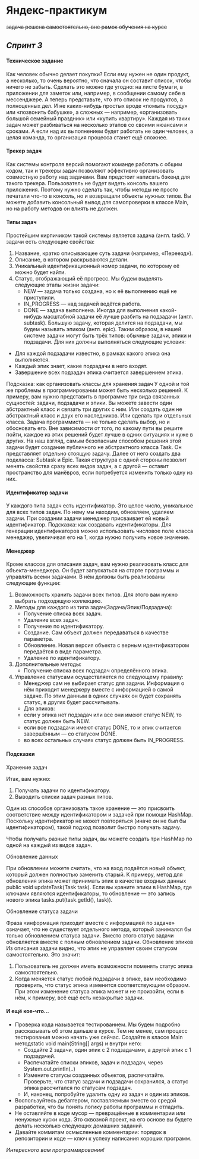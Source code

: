 # **Яндекс-практикум**
~~задача решена самостоятельно, вне рамок обучения на курсе~~

## *Спринт 3*

#### Техническое задание

Как человек обычно делает покупки? Если ему нужен не один продукт, а несколько, то очень вероятно, что сначала он составит список, чтобы ничего не забыть. Сделать это можно где угодно: на листе бумаги, в приложении для заметок или, например, в сообщении самому себе в мессенджере. 
А теперь представьте, что это список не продуктов, а полноценных дел. И не каких-нибудь простых вроде «помыть посуду» или «позвонить бабушке», а сложных — например, «организовать большой семейный праздник» или «купить квартиру». Каждая из таких задач может разбиваться на несколько этапов со своими нюансами и сроками. А если над их выполнением будет работать не один человек, а целая команда, то организация процесса станет ещё сложнее.

#### Трекер задач

Как системы контроля версий помогают команде работать с общим кодом, так и трекеры задач позволяют эффективно организовать совместную работу над задачами. Вам предстоит написать бэкенд для такого трекера.
Пользователь не будет видеть консоль вашего приложения. Поэтому нужно сделать так, чтобы методы не просто печатали что-то в консоль, но и возвращали объекты нужных типов.
Вы можете добавить консольный вывод для самопроверки в класcе Main, но на работу методов он влиять не должен.

#### Типы задач

Простейшим кирпичиком такой системы является задача (англ. task). У задачи есть следующие свойства:
1. Название, кратко описывающее суть задачи (например, «Переезд»).
1. Описание, в котором раскрываются детали.
1. Уникальный идентификационный номер задачи, по которому её можно будет найти.
1. Статус, отображающий её прогресс. Мы будем выделять следующие этапы жизни задачи:  
    + NEW — задача только создана, но к её выполнению ещё не приступили.
    + IN_PROGRESS — над задачей ведётся работа.
    + DONE — задача выполнена.
Иногда для выполнения какой-нибудь масштабной задачи её лучше разбить на подзадачи (англ. subtask). Большую задачу, которая делится на подзадачи, мы будем называть эпиком (англ. epic). 
Таким образом, в нашей системе задачи могут быть трёх типов: обычные задачи, эпики и подзадачи. Для них должны выполняться следующие условия:
* Для каждой подзадачи известно, в рамках какого эпика она выполняется.
* Каждый эпик знает, какие подзадачи в него входят.
* Завершение всех подзадач эпика считается завершением эпика.
	
Подсказка: как организовать классы для хранения задач
У одной и той же проблемы в программировании может быть несколько решений. К примеру, вам нужно представить в программе три вида связанных сущностей: задачи, подзадачи и эпики. Вы можете завести один абстрактный класс и связать три других с ним. Или создать один не абстрактный класс и двух его наследников. Или сделать три отдельных класса. Задача программиста — не только сделать выбор, но и обосновать его. Вне зависимости от того, по какому пути вы решите пойти, каждое из этих решений будет лучше в одних ситуациях и хуже в других. 
На наш взгляд, самым безопасным способом решения этой задачи будет создание публичного не абстрактного класса Task. Он представляет отдельно стоящую задачу. Далее от него создать два подкласса: Subtask и Epic. Такая структура с одной стороны позволит менять свойства сразу всех видов задач, а с другой — оставит пространство для манёвров, если потребуется изменить только одну из них.

#### Идентификатор задачи

У каждого типа задач есть идентификатор. Это целое число, уникальное для всех типов задач. По нему мы находим, обновляем, удаляем задачи. При создании задачи менеджер присваивает ей новый идентификатор.
Подсказка: как создавать идентификаторы.
Для генерации идентификаторов можно использовать числовое поле класса менеджер, увеличивая его на 1, когда нужно получить новое значение.

#### Менеджер

Кроме классов для описания задач, вам нужно реализовать класс для объекта-менеджера. Он будет запускаться на старте программы и управлять всеми задачами. В нём должны быть реализованы следующие функции:
1. Возможность хранить задачи всех типов. Для этого вам нужно выбрать подходящую коллекцию.
1. Методы для каждого из типа задач(Задача/Эпик/Подзадача):
    + Получение списка всех задач.
    + Удаление всех задач.
    + Получение по идентификатору.    
    + Создание. Сам объект должен передаваться в качестве параметра.
    + Обновление. Новая версия объекта с верным идентификатором передаётся в виде параметра.
    + Удаление по идентификатору.
1. Дополнительные методы:
    + Получение списка всех подзадач определённого эпика.
1. Управление статусами осуществляется по следующему правилу:
    + Менеджер сам не выбирает статус для задачи. Информация о нём приходит менеджеру вместе с информацией о самой задаче. По этим данным в одних случаях он будет сохранять статус, в других будет рассчитывать.
    + Для эпиков:
    + если у эпика нет подзадач или все они имеют статус NEW, то статус должен быть NEW.        
    + если все подзадачи имеют статус DONE, то и эпик считается завершённым — со статусом DONE.
    + во всех остальных случаях статус должен быть IN_PROGRESS.

#### Подсказки

Хранение задач

Итак, вам нужно:
1. Получать задачи по идентификатору.
1. Выводить списки задач разных типов.

Один из способов организовать такое хранение — это присвоить соответствие между идентификатором и задачей при помощи HashMap. Поскольку идентификатор не может повторяться (иначе он не был бы идентификатором), такой подход позволит быстро получать задачу. 

Чтобы получать разные типы задач, вы можете создать три HashMap по одной на каждый из видов задач.

Обновление данных

При обновлении можете считать, что на вход подаётся новый объект, который должен полностью заменить старый. К примеру, метод для обновления эпика может принимать эпик в качестве входных данных public void updateTask(Task task). Если вы храните эпики в HashMap, где ключами являются идентификаторы, то обновление — это запись нового эпика tasks.put(task.getId(), task)).

Обновление статуса задачи

Фраза «информация приходит вместе с информацией по задаче» означает, что не существует отдельного метода, который занимался бы только обновлением статуса задачи. Вместо этого статус задачи обновляется вместе с полным обновлением задачи.
Обновление эпиков
Из описания задачи видно, что эпик не управляет своим статусом самостоятельно. Это значит:
1. Пользователь не должен иметь возможности поменять статус эпика самостоятельно.
1. Когда меняется статус любой подзадачи в эпике, вам необходимо проверить, что статус эпика изменится соответствующим образом. При этом изменение статуса эпика может и не произойти, если в нём, к примеру, всё ещё есть незакрытые задачи.

#### И ещё кое-что...

* Проверка кода называется тестированием. Мы будем подробно рассказывать об этом дальше в курсе. Тем не менее, сам процесс тестирования можно начать уже сейчас. Создайте в классе Main методstatic void main(String[] args) и внутри него: 
    + Создайте 2 задачи, один эпик с 2 подзадачами, а другой эпик с 1 подзадачей.
    + Распечатайте списки эпиков, задач и подзадач, через System.out.println(..)
    + Измените статусы созданных объектов, распечатайте. Проверьте, что статус задачи и подзадачи сохранился, а статус эпика рассчитался по статусам подзадач.
    + И, наконец, попробуйте удалить одну из задач и один из эпиков. 
* Воспользуйтесь дебаггером, поставляемым вместе со средой разработки, что бы понять логику работы программы и отладить.
* Не оставляйте в коде мусор — превращённые в комментарии или ненужные куски кода. Это сквозной проект, на его основе вы будете делать несколько следующих домашних заданий.
* Давайте коммитам осмысленные комментарии: порядок в репозитории и коде — ключ к успеху написания хороших программ.

*Интересного вам программирования!*
